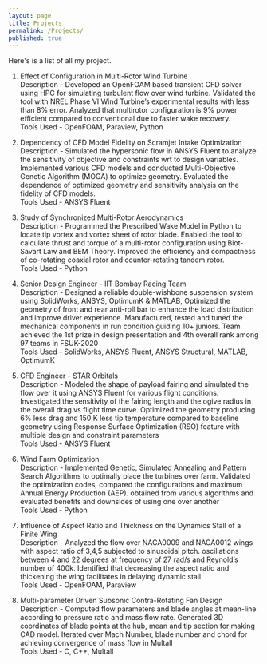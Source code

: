 ```yaml
---
layout: page
title: Projects
permalink: /Projects/
published: true
---
```

Here's is a list of all my project.
1. Effect of Configuration in Multi-Rotor Wind Turbine\
Description - Developed an OpenFOAM based transient CFD solver using HPC for simulating turbulent flow over wind turbine. Validated the tool with NREL Phase VI Wind Turbine’s experimental results with less than 8% error. Analyzed that multirotor configuration is 9% power efficient compared to conventional due to faster wake recovery.\
Tools Used - OpenFOAM, Paraview, Python

2. Dependency of CFD Model Fidelity on Scramjet Intake Optimization\
Description - Simulated the hypersonic flow in ANSYS Fluent to analyze the sensitivity of objective and constraints wrt to design variables. Implemented various CFD models and conducted Multi-Objective Genetic Algorithm (MOGA) to optimize geometry. Evaluated the dependence of optimized geometry and sensitivity analysis on the fidelity of CFD models.\
Tools Used - ANSYS Fluent

3. Study of Synchronized Multi-Rotor Aerodynamics\
Description - Programmed the Prescribed Wake Model in Python to locate tip vortex and vortex sheet of rotor blade. Enabled the tool to calculate thrust and torque of a multi-rotor configuration using Biot-Savart Law and BEM Theory. Improved the efficiency and compactness of co-rotating coaxial rotor and counter-rotating tandem rotor.\
Tools Used - Python

4. Senior Design Engineer - IIT Bombay Racing Team\
Description - Designed a reliable double-wishbone suspension system using SolidWorks, ANSYS, OptimumK & MATLAB, Optimized the geometry of front and rear anti-roll bar to enhance the load distribution and improve driver experience. Manufactured, tested and tuned the mechanical components in run condition guiding 10+ juniors. Team achieved the 1st prize in design presentation and 4th overall rank among 97 teams in FSUK-2020\
Tools Used - SolidWorks, ANSYS Fluent, ANSYS Structural, MATLAB, OptimumK

5. CFD Engineer - STAR Orbitals\
Description - Modeled the shape of payload fairing and simulated the flow over it using ANSYS Fluent for various flight conditions. Investigated the sensitivity of the fairing length and the ogive radius in the overall drag vs flight time curve. Optimized the geometry producing 6% less drag and 150 K less tip temperature compared to baseline geometry using Response Surface Optimization (RSO) feature with multiple design and constraint parameters\
Tools Used - ANSYS Fluent

6. Wind Farm Optimization\
Description - Implemented Genetic, Simulated Annealing and Pattern Search Algorithms to optimally place the turbines over farm. Validated the optimization codes, compared the configurations and maximum Annual Energy Production (AEP). obtained from various algorithms and evaluated benefits and downsides of using one over another\
Tools Used - Python

7. Influence of Aspect Ratio and Thickness on the Dynamics Stall of a Finite Wing\
Description - Analyzed the flow over NACA0009 and NACA0012 wings with aspect ratio of 3,4,5 subjected to sinusoidal pitch. oscillations between 4 and 22 degrees at frequency of 27 rad/s and Reynold’s number of 400k. Identified that decreasing the aspect ratio and thickening the wing facilitates in delaying dynamic stall\
Tools Used - OpenFOAM, Paraview

8. Multi-parameter Driven Subsonic Contra-Rotating Fan Design\
Description - Computed flow parameters and blade angles at mean-line according to pressure ratio and mass flow rate. Generated 3D coordinates of blade points at the hub, mean and tip section for making CAD model. Iterated over Mach Number, blade number and chord for achieving convergence of mass flow in Multall\
Tools Used - C, C++, Multall 

